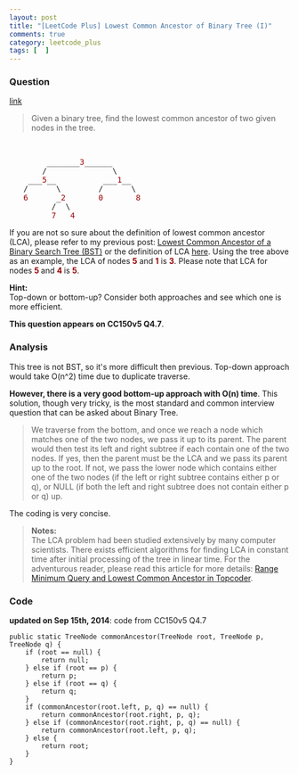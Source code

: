 ```yaml
---
layout: post
title: "[LeetCode Plus] Lowest Common Ancestor of Binary Tree (I)"
comments: true
category: leetcode_plus
tags: [  ]
---
```


### Question 

[link](http://leetcode.com/2011/07/lowest-common-ancestor-of-a-binary-tree-part-i.html)

<div class="entry bg-color bg-img font-color">
    <blockquote>
        <p class="font-color bg-color bg-img">Given a binary tree, find the lowest common ancestor of two given nodes in the tree.</p>
    </blockquote>
    <p class="font-color bg-color bg-img"><span id="more-790" class="font-color"></span>
        <br>
    </p><pre class="bg-color bg-img font-color">        _______<span style="color: #990000;" class="font-color">3</span>______
       /              \
    ___<span style="color: #990000;" class="font-color">5</span>__          ___<span style="color: #990000;" class="font-color">1</span>__
   /      \        /      \
   <span style="color: #990000;" class="font-color">6</span>      _<span style="color: #990000;" class="font-color">2       0       8</span>
         /  \
         <span style="color: #990000;" class="font-color">7   4</span></pre>
    <p class="font-color">If you are not so sure about the definition of lowest common ancestor (LCA), please refer to my previous post: <a href="http://www.leetcode.com/2011/07/lowest-common-ancestor-of-a-binary-search-tree.html" class="font-color bg-color bg-img">Lowest Common Ancestor of a Binary Search Tree (BST)</a> or the definition of LCA <a href="http://en.wikipedia.org/wiki/Lowest_common_ancestor" class="font-color">here</a>. Using the tree above as an example, the LCA of nodes <strong><span style="color: #990000;" class="font-color">5</span></strong> and <strong><span style="color: #990000;" class="font-color">1</span></strong> is <strong><span style="color: #990000;" class="font-color">3</span></strong>. Please note that LCA for nodes <strong><span style="color: #990000;" class="font-color">5</span> </strong>and <strong><span style="color: #990000;" class="font-color">4</span> </strong>is <strong><span style="color: #990000;" class="font-color">5</span></strong>.</p>
    <p class="font-color bg-color bg-img"><strong>Hint:</strong>
        <br>Top-down or bottom-up? Consider both approaches and see which one is more efficient.</p>
</div>

__This question appears on CC150v5 Q4.7__. 

### Analysis 

This tree is not BST, so it's more difficult then previous. Top-down approach would take O(n^2) time due to duplicate traverse. 

__However, there is a very good bottom-up approach with O(n) time__. This solution, though very tricky, is the most standard and common interview question that can be asked about Binary Tree. 

> We traverse from the bottom, and once we reach a node which matches one of the two nodes, we pass it up to its parent. The parent would then test its left and right subtree if each contain one of the two nodes. If yes, then the parent must be the LCA and we pass its parent up to the root. If not, we pass the lower node which contains either one of the two nodes (if the left or right subtree contains either p or q), or NULL (if both the left and right subtree does not contain either p or q) up. 

The coding is very concise. 

<blockquote cite="http://leetcode.com/2011/07/lowest-common-ancestor-of-a-binary-tree-part-i.html">
<p class="font-color"><strong>Notes:<br> </strong>The LCA problem had been studied extensively by many computer scientists. There exists efficient algorithms for finding LCA in constant time after initial processing of the tree in linear time. For the adventurous reader, please read this article for more details: <a href="http://www.topcoder.com/tc?module=Static&amp;d1=tutorials&amp;d2=lowestCommonAncestor" class="font-color">Range Minimum Query and Lowest Common Ancestor in Topcoder</a>.
</p>
</blockquote>

### Code

__updated on Sep 15th, 2014__: code from CC150v5 Q4.7

	public static TreeNode commonAncestor(TreeNode root, TreeNode p, TreeNode q) {
		if (root == null) {
			return null;
		} else if (root == p) {
			return p;
		} else if (root == q) {
			return q;
		}
		if (commonAncestor(root.left, p, q) == null) {
			return commonAncestor(root.right, p, q);
		} else if (commonAncestor(root.right, p, q) == null) {
			return commonAncestor(root.left, p, q);
		} else {
			return root;
		}
	}
